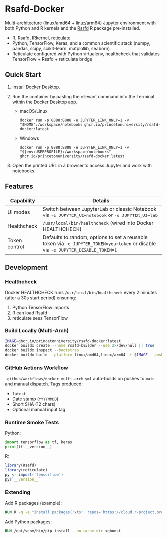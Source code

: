 # Rsafd-Docker 

Multi-architecture (linux/amd64 + linux/arm64) Jupyter environment with both Python and R kernels and the [Rsafd](https://github.com/princetonuniversity/rsafd) R package pre-installed.

* R, Rsafd, IRkernel, reticulate
* Python, TensorFlow, Keras, and a common scientific stack (numpy, pandas, scipy, scikit-learn, matplotlib, seaborn)
* Reticulate configured with Python virtualenv, healthcheck that validates TensorFlow + Rsafd + reticulate bridge

## Quick Start

1. Install [Docker Desktop](https://www.docker.com/products/docker-desktop/).
2. Run the container by pasting the relevant command into the Terminal within the Docker Desktop app.
	- macOS/Linux
		```
		docker run -p 8888:8888 -e JUPYTER_LINK_ONLY=1 -v "$HOME":/workspace/notebooks ghcr.io/princetonuniversity/rsafd-docker:latest
		```
	- Windows
		```
		docker run -p 8888:8888 -e JUPYTER_LINK_ONLY=1 -v "${env:USERPROFILE}:/workspace/notebooks" ghcr.io/princetonuniversity/rsafd-docker:latest
		```

3. Open the printed URL in a browser to access Jupyter and work with notebooks.

## Features

| Capability | Details |
|------------|---------|
| UI modes | Switch between JupyterLab or classic Notebook via `-e JUPYTER_UI=notebook` or `-e JUPYTER_UI=lab` |
| Healthcheck | `/usr/local/bin/healthcheck` (wired into Docker HEALTHCHECK) |
| Token control | Defaults to random, options to set a reusable token via `-e JUPYTER_TOKEN=yourtoken` or disable via `-e JUPYTER_DISABLE_TOKEN=1`|

## Development 

### Healthcheck

Docker HEALTHCHECK runs `/usr/local/bin/healthcheck` every 2 minutes (after a 30s start period) ensuring:
1. Python TensorFlow imports
2. R can load Rsafd
3. reticulate sees TensorFlow

### Build Locally (Multi-Arch)

```bash
IMAGE=ghcr.io/princetonniversity/rsafd-docker:latest
docker buildx create --name rsafd-builder --use 2>/dev/null || true
docker buildx inspect --bootstrap
docker buildx build --platform linux/amd64,linux/arm64 -t $IMAGE --push .
```

### GitHub Actions Workflow

`.github/workflows/docker-multi-arch.yml` auto-builds on pushes to `main` and manual dispatch. Tags produced:
* `latest`
* Date stamp (`YYYYMMDD`)
* Short SHA (12 chars)
* Optional manual input tag

### Runtime Smoke Tests

Python:
```python
import tensorflow as tf, keras
print(tf.__version__)
```

R:
```r
library(Rsafd)
library(reticulate)
py <- import('tensorflow')
py$`__version__`
```

### Extending

Add R packages (example):
```dockerfile
RUN R -q -e "install.packages('xts', repos='https://cloud.r-project.org', dependencies=TRUE)"
```

Add Python packages:
```dockerfile
RUN /opt/venv/bin/pip install --no-cache-dir xgboost
```
